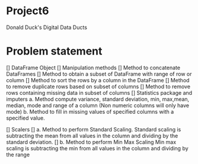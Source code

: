 # Project6
Donald Duck's Digital Data Ducts 

# Problem statement 
[] DataFrame Object 
[] Manipulation methods
  [] Method to concatenate DataFrames
  [] Method to obtain a subset of DataFrame with range of row or column
  [] Method to sort the rows by a column in the DataFrame
  [] Method to remove duplicate rows based on subset of columns
  [] Method to remove rows containing missing data in subset of columns
[] Statistics package and imputers
  a. Method compute variance, standard deviation, min, max,mean, median, mode and range of a column (Non numeric columns will only have mode)
  b. Method to fill in missing values of specified columns with a specified value.
  
[] Scalers 
  [] a. Method to perform Standard Scaling.
      Standard scaling is subtracting the mean from all values in the column and dividing by the standard deviation.
  [] b. Method to perform Min Max Scaling
      Min max scaling is subtracting the min from all values in the column and dividing by the range
